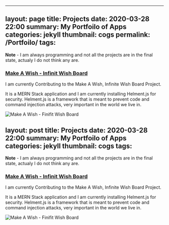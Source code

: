 
---
layout:     page
title:      Projects
date:       2020-03-28 22:00
summary:    My Portfoilo of Apps
categories: jekyll
thumbnail: cogs
permalink: /Portfoilo/
tags:
---

**Note** - I am always programming and not all the projects are in the final state, actualy I do not think any are.


### [Make A Wish - Infinit Wish Board][1]

I am currently Contributing to the Make A Wish, Infinite Wish Board Project.
 
It is a MERN Stack application and I am currently installing Helment.js for security.
Helment.js is a framework that is meant to prevent code and command injection attacks, very important in the world we live in.

![Make A Wish - Finifit Wish Board](http://t2.gstatic.com/images?q=tbn:ANd9GcSoudhPT6d5iRQ_XSROXD55waca-LDiAHWblwRk5Vk9TP7MvqgJ)

[1]: https://github.com/Burnsedia/infinite-wish-board/
layout:     post
title:      Projects
date:       2020-03-28 22:00
summary:    My Portfoilo of Apps
categories: jekyll
thumbnail: cogs
tags:
---

**Note** - I am always programming and not all the projects are in the final state, actualy I do not think any are.


### [Make A Wish - Infinit Wish Board][1]

I am currently Contributing to the Make A Wish, Infinite Wish Board Project.
 
It is a MERN Stack application and I am currently installing Helment.js for security.
Helment.js is a framework that is meant to prevent code and command injection attacks, very important in the world we live in.

![Make A Wish - Finifit Wish Board](http://t2.gstatic.com/images?q=tbn:ANd9GcSoudhPT6d5iRQ_XSROXD55waca-LDiAHWblwRk5Vk9TP7MvqgJ)

[1]: https://github.com/Burnsedia/infinite-wish-board/
